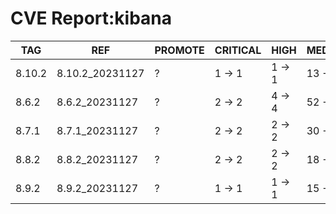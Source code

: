 # CVE Report:kibana
|  TAG   |       REF       | PROMOTE | CRITICAL |  HIGH  |  MEDIUM  |   LOW    | UNKNOWN |
|--------|-----------------|---------|----------|--------|----------|----------|---------|
| 8.10.2 | 8.10.2_20231127 | ?       | 1 -> 1   | 1 -> 1 | 13 -> 13 | 28 -> 28 | 0 -> 0  |
| 8.6.2  | 8.6.2_20231127  | ?       | 2 -> 2   | 4 -> 4 | 52 -> 52 | 56 -> 56 | 0 -> 0  |
| 8.7.1  | 8.7.1_20231127  | ?       | 2 -> 2   | 2 -> 2 | 30 -> 30 | 42 -> 42 | 0 -> 0  |
| 8.8.2  | 8.8.2_20231127  | ?       | 2 -> 2   | 2 -> 2 | 18 -> 18 | 31 -> 31 | 0 -> 0  |
| 8.9.2  | 8.9.2_20231127  | ?       | 1 -> 1   | 1 -> 1 | 15 -> 15 | 27 -> 27 | 0 -> 0  |
